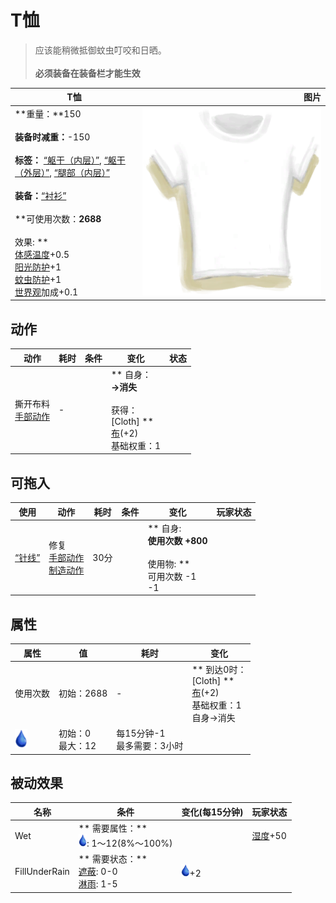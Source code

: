 # T恤  
> 应该能稍微抵御蚊虫叮咬和日晒。<br><br><b>必须装备在装备栏才能生效</b>  
  
  T恤  |   图片   
 ----  |  ----:   
 **重量：**150<br><br>**装备时减重：**-150<br><br>**标签：**	[“躯干（内层）”](tag_InnerTorso.md), [“躯干（外层）”](tag_OuterTorso.md), [“腿部（内层）”](tag_Clothing.md)<br><br>**装备：**[“衬衫”](eTag_Shirt.md)<br><br>**可使用次数：**2688<br><br>** 效果: **<br>[体感温度](TemperaturePerceived.md)+0.5<br>[阳光防护](SunProtection.md)+1<br>[蚊虫防护](BugProtection.md)+1<br>[世界观](Structure.md)加成+0.1  |  <img decoding="async" src="Sprite/Shirt.png" href="a.md" style="max-width:300px;max-height:300px;">   
  
## 动作  
动作  |  耗时  |  条件  |  变化  |  状态  
----  |  ----  |  ----  |  ----  |  ----  
撕开布料<br>[手部动作](HandAction.md)  |  -  |    |  ** 自身：**<br>→消失<br><br>** 获得： **<br>** [Cloth] **<br>  [布](Cloth.md)(+2)<br>基础权重：1  |    
## 可拖入  
使用  |  动作  |  耗时  |  条件  |  变化  |  玩家状态  
----  |  ----  |  ----  |  ----  |  ----  |  ----  
[“针线”](tag_ThreadedNeedle.md)  |  修复<br>[手部动作](HandAction.md)<br>[制造动作](CraftAction.md)  |  30分  |    |  ** 自身: **<br>使用次数  +800<br><br>** 使用物: **<br>可用次数  -1<br>  -1  |    
## 属性   
属性  |  值  |  耗时  |  变化  
----  |  ----  |  ----  |  ----  
使用次数  |  初始：2688  |  -  |  ** 到达0时： **<br>** [Cloth] **<br>  [布](Cloth.md)(+2)<br>基础权重：1<br>自身→消失  
<img decoding="async" src="Sprite/Thirst.png" href="a.md" style="max-width:30px;max-height:30px;">  |  初始：0<br>最大：12  |  每15分钟-1<br>最多需要：3小时  |    
## 被动效果  
名称  |  条件  |  变化(每15分钟)  |  玩家状态  
----  |  ----  |  ----  |  ----  
Wet  |  ** 需要属性：**<br><img decoding="async" src="Sprite/Thirst.png" href="a.md" style="max-width:20px;max-height:20px;">: 1～12(8%～100%)  |    |  [湿度](Wetness.md)+50  
FillUnderRain  |  ** 需要状态：**<br>[遮蔽](Sheltered.md): 0-0<br>[淋雨](RainExposure.md): 1-5  |  <img decoding="async" src="Sprite/Thirst.png" href="a.md" style="max-width:20px;max-height:20px;">+2  |    


<script>document.title="T恤 - 卡牌生存百科 Card Survival Wiki";</script>